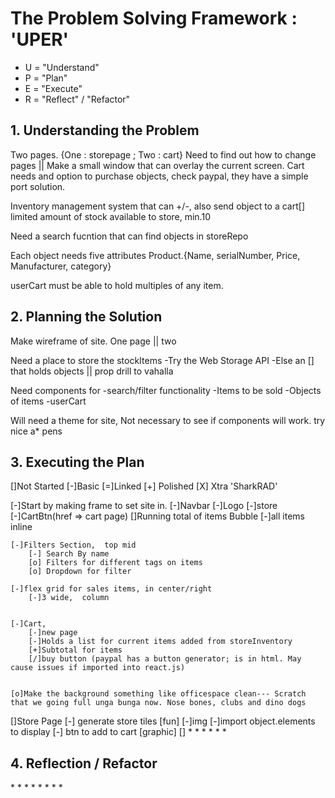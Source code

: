 <h1>The Problem Solving Framework : 'UPER'</h1>

* U = "Understand"
* P = "Plan"
* E = "Execute"
* R = "Reflect" / "Refactor"

<h2>1. Understanding the Problem</h2>

Two pages. {One : storepage ; Two : cart}
Need to find out how to change pages || Make a small window that can overlay the current screen.
Cart needs and option to purchase objects, check paypal, they have a simple port solution.

Inventory management system that can +/-, also send object to a cart[]
limited amount of stock available to store, min.10

Need a search fucntion that can find objects in storeRepo

Each object needs five attributes Product.{Name, serialNumber, Price, Manufacturer, category}


userCart must be able to hold multiples of any item. 


<h2>
    2. Planning the Solution
</h2>
Make wireframe of site. One page || two

Need a place to store the stockItems
  -Try the Web Storage API 
  -Else an [] that holds objects || prop drill to vahalla


Need components for 
    -search/filter functionality
    -Items to be sold
        -Objects of items
    -userCart 

Will need a theme for site, Not necessary to see if components will work.
try nice a* pens

<h2>
    3. Executing the Plan
</h2>
[]Not Started [-]Basic [=]Linked [+] Polished [X] Xtra 'SharkRAD'

[-]Start by making frame to set site in.
    [-]Navbar
        [-]Logo
        [-]store
        [-]CartBtn(href => cart page)
            []Running total of items Bubble
    [-]all items inline
    
    [-]Filters Section,  top mid
        [-] Search By name
        [o] Filters for different tags on items 
        [o] Dropdown for filter

    [-]flex grid for sales items, in center/right
        [-]3 wide,  column

    
    [-]Cart, 
        [-]new page
        [-]Holds a list for current items added from storeInventory
        [+]Subtotal for items 
        [/]buy button (paypal has a button generator; is in html. May cause issues if imported into react.js)


    [o]Make the background something like officespace clean--- Scratch that we going full unga bunga now. Nose bones, clubs and dino dogs

[]Store Page 
    [-] generate store tiles 
        [fun]
            [-]img
            [-]import object.elements to display
            [-] btn to add to cart
        [graphic]
            []
*
*
*
*
*
*
<h2>
    4. Reflection / Refactor
</h2>
*
*
*
*
*
*
*
*